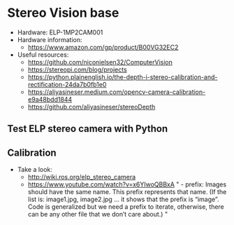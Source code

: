 # Stereo Vision base

- Hardware: ELP-1MP2CAM001
- Hardware information:
  - https://www.amazon.com/gp/product/B00VG32EC2
- Useful resources:
  - https://github.com/niconielsen32/ComputerVision 
  - https://stereopi.com/blog/projects
  - https://python.plainenglish.io/the-depth-i-stereo-calibration-and-rectification-24da7b0fb1e0
  - https://aliyasineser.medium.com/opencv-camera-calibration-e9a48bdd1844
  - https://github.com/aliyasineser/stereoDepth

## Test ELP stereo camera with Python

## Calibration

- Take a look: 
  - http://wiki.ros.org/elp_stereo_camera 
  - https://www.youtube.com/watch?v=x6YIwoQBBxA 
    " - prefix: Images should have the same name. This prefix represents that name. (If the list is: image1.jpg, image2.jpg … it shows that the prefix is “image”. Code is generalized but we need a prefix to iterate, otherwise, there can be any other file that we don’t care about.) "